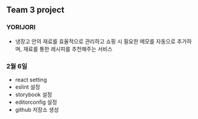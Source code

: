 ## Team 3 project

### YORIJORI
  - 냉장고 안의 재료를 효율적으로 관리하고 쇼핑 시 필요한 메모를 자동으로 추가하며, 재료를 통한 레시피를 추천해주는 서비스

### 2월 6일
  - react setting
  - eslint 설정
  - storybook 설정
  - editorconfig 설정
  - github 저장소 생성
